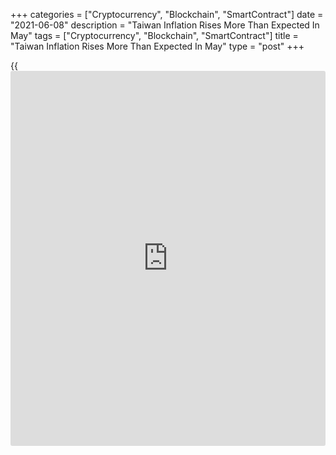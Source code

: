 +++
categories = ["Cryptocurrency", "Blockchain", "SmartContract"]
date = "2021-06-08"
description = "Taiwan Inflation Rises More Than Expected In May"
tags = ["Cryptocurrency", "Blockchain", "SmartContract"]
title = "Taiwan Inflation Rises More Than Expected In May"
type = "post"
+++

{{<iframe id="large-banner" src="https://www.bounty.group/#slide=2.0" width="100%" height="600" scrolling="no" style="border: 0px solid rgb(216, 221, 230); border-radius: 3px;">}}

Taiwan's consumer price inflation rose more than expected in May on
higher fuel prices, data released by the Directorate General of Budget,
Accounting & Statistics revealed on Tuesday.

Consumer prices rose 2.48 percent year-on-year in May, faster than the
2.1 percent increase in April. This was faster than the 2.2 percent
increase expected by economists.

This was the fastest rate since February 2013, when prices rose 2.97
percent.

The indices for fuels and lubricants surged 43.92 percent due to a
relatively lower comparison base and the index for transportation fees
rose 15.61 percent due to the increase in airfares.

Excluding fruits, vegetables and energy, core consumer prices rose 1.58
percent in May.

On a monthly basis, the consumer price index gained 0.26 percent mainly
because of higher fruits and vegetable prices.

For the first five months of 2021, the CPI increased 1.39 percent over
the same period of previous year.

Data showed that wholesale prices grew 0.43 percent on month and were up
11.33 percent annually in May.

For comments and feedback [contact](https://www.playgroundfx.com/contact/): editorial@rtt[news](https://www.letsplayfx.com/blog/forex-news-website/).com

[Economic News][1]

 **What parts of the world are seeing the best (and worst) economic
performances lately? Click[here][2] to check out our [Econ Scorecard][2]
and find out! See up-to-the-moment [ranking](https://www.playgroundfx.com/blog/crypto-exchange-ranking/)s for the best and worst
performers in [GDP][3], [unemployment rate][4], [inflation][5] and much
more.**

   1. www.rtt[news](https://www.letsplayfx.com/blog/forex-news-website/).com/Content/EconomicNews.aspx
   2. www.rtt[news](https://www.letsplayfx.com/blog/forex-news-website/).com/economic-scorecard/world-rank/retail-sales/highest-performance.aspx
   3. www.rtt[news](https://www.letsplayfx.com/blog/forex-news-website/).com/economic-scorecard/world-rank/GDP/highest-performance.aspx
   4. www.rtt[news](https://www.letsplayfx.com/blog/forex-news-website/).com/economic-scorecard/world-rank/unemployment-rate/lowest-performance.aspx
   5. www.rtt[news](https://www.letsplayfx.com/blog/forex-news-website/).com/economic-scorecard/world-rank/CPI/highest-performance.aspx
